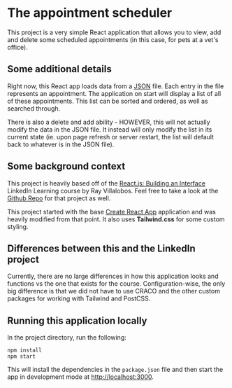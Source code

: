 # The appointment scheduler

This project is a very simple React application that allows you to view, add and delete some scheduled appointments (in this case, for pets at a vet's office).

## Some additional details

Right now, this React app loads data from a [JSON](./public/data.json) file. Each entry in the file represents an appointment. The application on start will display a list of all of these appointments. This list can be sorted and ordered, as well as searched through.

There is also a delete and add ability - HOWEVER, this will not actually modify the data in the JSON file. It instead will only modify the list in its current state (ie. upon page refresh or server restart, the list will default back to whatever is in the JSON file).

## Some background context

This project is heavily based off of the [React.js: Building an Interface](https://www.linkedin.com/learning-login/share?account=103733490&forceAccount=false&redirect=https%3A%2F%2Fwww.linkedin.com%2Flearning%2Freact-js-building-an-interface-8551484%3Ftrk%3Dshare_ent_url%26shareId%3DCaFXy6axSzmkDK8h17VdGw%253D%253D) LinkedIn Learning course by Ray Villalobos. Feel free to take a look at the [Github Repo](https://github.com/LinkedInLearning/react-interface-2880067) for that project as well.

This project started with the base [Create React App](https://github.com/facebook/create-react-app) application and was heavily modified from that point. It also uses **Tailwind.css** for some custom styling.

## Differences between this and the LinkedIn project

Currently, there are no large differences in how this application looks and functions vs the one that exists for the course. Configuration-wise, the only big difference is that we did not have to use CRACO and the other custom packages for working with Tailwind and PostCSS.

## Running this application locally

In the project directory, run the following:

```
npm install
npm start
```

This will install the dependencies in the `package.json` file and then start the app in development mode at [http://localhost:3000](http://localhost:3000).
